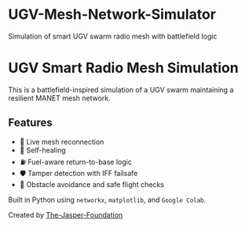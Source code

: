 # UGV-Mesh-Network-Simulator
Simulation of smart UGV swarm radio mesh with battlefield logic
# UGV Smart Radio Mesh Simulation

This is a battlefield-inspired simulation of a UGV swarm maintaining a resilient MANET mesh network.

## Features
- 📡 Live mesh reconnection
- 🔧 Self-healing
- ⛽ Fuel-aware return-to-base logic
- 🛡️ Tamper detection with IFF failsafe
- 🔄 Obstacle avoidance and safe flight checks

Built in Python using `networkx`, `matplotlib`, and `Google Colab`.

Created by [The-Jasper-Foundation](https://github.com/The-Jasper-Foundation)
